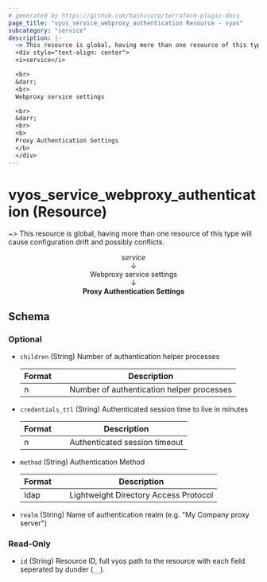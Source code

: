 ```yaml
---
# generated by https://github.com/hashicorp/terraform-plugin-docs
page_title: "vyos_service_webproxy_authentication Resource - vyos"
subcategory: "service"
description: |-
  ~> This resource is global, having more than one resource of this type will cause configuration drift and possibly conflicts.
  <div style="text-align: center">
  <i>service</i>

  <br>
  &darr;
  <br>
  Webproxy service settings

  <br>
  &darr;
  <br>
  <b>
  Proxy Authentication Settings
  </b>
  </div>
---
```


# vyos_service_webproxy_authentication (Resource)

~> This resource is global, having more than one resource of this type will cause configuration drift and possibly conflicts.

<div style="text-align: center">
<i>service</i>

<br>
&darr;
<br>
Webproxy service settings

<br>
&darr;
<br>
<b>
Proxy Authentication Settings
</b>
</div>



<!-- schema generated by tfplugindocs -->
## Schema

### Optional

- `children` (String) Number of authentication helper processes

    |  Format &emsp; | Description  |
    |----------|---------------|
    |  n  &emsp; |  Number of authentication helper processes  |
- `credentials_ttl` (String) Authenticated session time to live in minutes

    |  Format &emsp; | Description  |
    |----------|---------------|
    |  n  &emsp; |  Authenticated session timeout  |
- `method` (String) Authentication Method

    |  Format &emsp; | Description  |
    |----------|---------------|
    |  ldap  &emsp; |  Lightweight Directory Access Protocol  |
- `realm` (String) Name of authentication realm (e.g. "My Company proxy server")

### Read-Only

- `id` (String) Resource ID, full vyos path to the resource with each field seperated by dunder (`__`).
